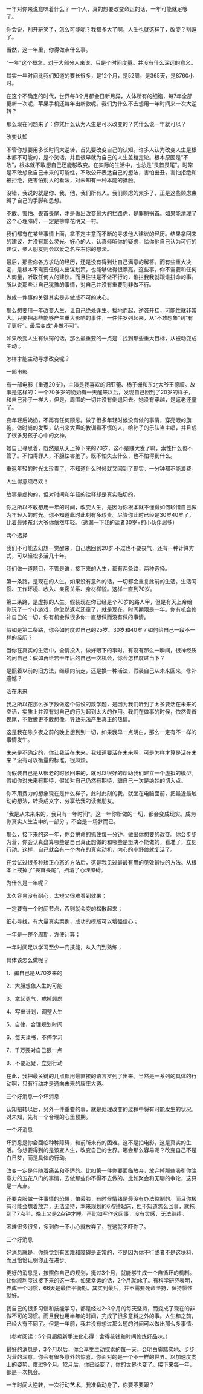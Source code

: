 一年对你来说意味着什么？
一个人，真的想要改变命运的话，一年可能就足够了。

你会说，别开玩笑了，怎么可能呢？我都多大了啊，人生也就这样了，改变？别逗了。

当然，这一年里，你得做点什么事。

“一年”这个概念，对于大部分人来说，只是个时间度量。并没有什么深远的意义。

其实一年时间比我们知道的要长很多，是12个月，是52周，是365天，是8760小时。

在这个不确定的时代，世界每3个月都会日新月异，人体所有的细胞，每7年全部更新一次呢，苹果手机还每年出新款呢。我们为什么不去想用一年时间来一次大逆转？

那么现在问题来了：你凭什么认为人生是可以改变的？凭什么说一年就可以？

改变认知

不管你想要用多长时间大逆转，首先要改变自己的认知。许多人认为改变人生是根本都不可能的，是个笑话，并且很早就为自己的人生盖棺定论。根本原因是“不敢”，根本就不敢想自己还能够改变。在实际的生活中，也总是“畏首畏尾”。时常是不敢想象自己未来的可能性，不敢公开表达自己的想法，害怕出丑，害怕拒绝和被拒绝，更害怕别人的看法，对未知有一种本能的抵触。

没错，我说的就是你、我，他，我们所有人。我们顾虑的太多了，正是这些顾虑束缚了自己的手脚和思想。

不敢、害怕、畏首畏尾，才是做出改变最大的拦路虎，是罪魁祸首。如果能清理了这个心理障碍，一定是柳岸花明又一村。

我们都有在某些事情上面，拿不定主意而不断的寻求他人建议的经历。结果拿回来的建议，并没有那么灵光。好心的人，认真倾听你的疑虑，给你他自己认为可行的建议，亲人朋友则会以爱之名左右你的想法。

最后，那些你各方求助的经历，还是没有得到让自己满意的解答。而有些重大决定，是根本不需要任何人出谋划策，也能够做得很漂亮。这些事，你不需要和任何人商量，听取任何人的建议。而且往往是不做不行的，谁拦我我就跟谁拼命的事。所以说那些让自己犹豫的事情，对自己并没有重要到非做不行。

做成一件事的关键其实是非做成不可的决心。

那么想要用一年改变人生，让自己绝处逢生、拔地而起、逆袭开挂，可能性就非常大。只要把那些能够产生重大影响的事件，一件件罗列起来，从“不敢想象”到“有了更好”，最后变成“非做不可”。

如果改变人生有诀窍的话，那么最重要的一点是：找到那些重大目标，从被动变成主动 。

怎样才能主动寻求改变呢？

一部电影

有一部电影《重返20岁》，主演是我喜欢的归亚蕾、杨子姗和东北大爷王德顺。故事是这样的：一个70多岁的奶奶有一天醒来以后，发现自己回到了20岁的样子，和自己孙子一样大，但是，周围的一切并没有倒退回去。她没有穿越，是返老还童了。

变年轻后奶奶，不再有任何顾忌。做了很多年轻时候没有做的事情，穿亮眼的旗袍，做时尚的发型，站出来大声的教训看不惯的人，给孙子的乐队当主唱，并且成了很多男孩子心中的女神。

她自己寻思着，既然是从天上掉下来的20岁，这不是赚大发了嘛，索性什么也不管了。不怕得罪人，不胆怯害羞了。既不怕失去什么，也不怕得到什么。




重返年轻的时光太珍贵了，不知道什么时候就又回到了现实，一分钟都不能浪费。

人生得意须尽欢！

故事是虚构的，但对时间和年轻的诠释却是真实贴切的。

你之所以不敢想用一年的时间，改变人生，是因为你根本就不懂得如何珍惜自己做为年轻人的时光。你不知道此时此刻有多珍贵。尽管你此时已经是30岁40岁了，比着最帅东北大爷你依然年轻。（透漏一下我的读者30岁+的小伙伴居多）

两个选择

我们不可能去幻想一觉醒来，自己也回到20岁.不过也不要丧气，还有一种计算方式，可以轻松多活几十年。

我们做一道题目，不管是谁，接下来的人生，都有两条路，两种选择。

第一条路，是现在的人生，如果没有意外的话，一切都会重复此前的生活。生活习惯、工作环境、收入、亲密关系、身材样貌。这样一直到70岁。

第二条路，是虚拟的人生。假装现在你已经是个70岁的路人甲，但是有天上帝给你玩了一个小游戏，你忽然返老还童了，就是现在，时间期限是一年。你有机会修补自己的一切，你有机会做很多你一直想做而没有做的事情。

假如是第二条路，你会如何度过自己的25岁、30岁和40岁？如何给自己一段不一样的经历？

当你在真实的生活中，全情投入，做好眼下的事时，有没有那么一瞬间，很神经质的问自己：假如再给若干年后的自己一次机会，你会怎样度过当下？

是照着以前的旧方法，继续向前走，还是换一种活法，假装自己从未来回来，修补遗憾？




活在未来

我之所以花那么多字数做这个假设的数学题，是因为我们听到了太多要活在未来的空话，实质上并没有对自己的行为起到太大的作用。我们在做事的时候，依然畏首畏尾，不敢做更不敢想像。导致无法产生真正的热情。

这是我在除夕夜之前的晚上想到到一切，如果我早一点明白，那么一定有不一样的事情发生。

未来是不确定的，你让我活在未来，我知道要活在未来啊，可是怎样才算是活在未来？没有可以衡量的标准，很麻烦。

而假装自己是从很老的时候回来的，就可以很好的帮助我们建立一个虚拟的模型。假如你对未来有期待，假如对自己仍然有期待，骗自己一次是绝妙的切入点。

你不用费力的想象现在是什么样子，此时此刻的我，就坐在电脑面前，把最近最触动的想法，转换成文字，分享给我的读者朋友。




“我是从未来来的，我只有一年时间“。这一年你所做的一切，都会变成现实。成为你真实人生当中的一部分 ，不会是一场梦而已。

那么，接下来的这一年，你会拼命的抓住每一分钟，做出你想要的改变。你会步步为营，你会认真盘算哪些是自己真正想做的和哪些是坚决不能做的，看准了，立刻行动。这样，自己就会有一个内在的真实动机，内心的小野兽就复活了。

在尝试过很多种矫正心态的方法后，这是我见过最最有用的见效最快的方法。从根本上戒掉了“畏首畏尾”，扫清了心理障碍。

为什么是一年呢？

太久容易没有耐心，太短又很难看到效果；

一定要有一个时间节点，否则就会变的松散起来；

细心寻找，有大量真实案例，成功的模版可以增强信心；

一年是一整个周期，方便计算；

一年时间足以学习至少一门技能，从入门到熟练；

具体该怎么做呢？

1、骗自己是从70岁来的

2、大胆想象人生的可能

3、拿起勇气，戒掉顾虑

4、写出计划，调整人生

5、自律，合理规划时间

6、每天读书，不停学习

7、千万要对自己狠一点

8、不要迟疑，立刻行动

在此，我把最关键的几点都用最直接的语言罗列了出来。当然是一系列的具体的行动啊，只有行动才是通向未来的康庄大道。

三个好消息一个坏消息

认知扭转以后，另外一件重要的事，就是处理改变的过程中将有可能发生的状况。对未知，先有一个合理的心里预期。

一个坏消息

坏消息是你会面临种种障碍，和前所未有的困难。这不是拍电影，这是真实的生活。你想要得到的是该变人生，改变自己的世界。哪会那么容易呢？改变自己不是白日梦，而是具体的行动。

改变一定是伴随着痛苦和不适的。比如第一件你要面临放弃，放弃掉那些吸引你注意力的五花八门的事情，去做那些你不得不去做的。比如聚会和无聊的争论，这只是一点点。

还要克服做一件事情的恐惧，怕丢脸，有时候情绪是最没有办法控制的。而且你极有可能会想着放弃，无法坚持，本来规划的6点钟起床，但不知道怎么回事，就拖到了7点半，晚上又是2点钟才睡。再比如写作这回事，没有灵感，无法继续。

困难很多很多，多到你一不小心就放弃了，在这就不吓你了。

三个好消息

好消息就是，你感觉到有困难和障碍是正常的，不是因为你不行或者不是这块料，而且恰恰证明你正在进步。

更好的消息是，按照你自己的规划，挺过3个月，就能够生成一个自循环的机制。让你顺利度过接下来的这一年。如果幸运的话，2个月就ok了。有科学研究表明，养成一个习惯，66天是最佳平衡期。其实到最后，并不需要死命坚持，保持惯性就好。

我自己的很多习惯和技能学习，都是经过2-3个月的每天坚持，而变成了现在的非做不可的习惯。而且我也用半年的时间，完成了很多意料之外的事。人生和之前，已经大有不同了。但是一年前，我并没有想过那么短的时间可以做出那么多事情。

（参考阅读：5个月超级新手进化心得：舍得花钱和时间修炼好品味。）

最好的消息是，3个月以后，你会享受主动探索的每一天。会明白脚踏实地、步步为营的深意。你会有很多意外的惊喜。你面对的是一个不一样的世界。以加速度向上的姿势，度过9个月。12月后，你已经变了，你的世界也变了。接下来每一年，都是一次机会。

一年时间大逆转，一次行动艺术。我准备动身了，你要不要跟？
